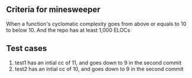 ## Criteria for minesweeper

When a function's cyclomatic complexity goes from above or equals to 10 to below 10.
And the repo has at least 1,000 ELOCs

## Test cases

1. test1 has an intial cc of 11, and goes down to 9 in the second commit
2. test2 has an intial cc of 10, and goes down to 9 in the second commit
